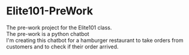 # Elite101-PreWork
The pre-work project for the Elite101 class.<br/>
The pre-work is a python chatbot<br/>
I'm creating this chatbot for a hamburger restaurant to take orders from customers and to check if their order arrived.